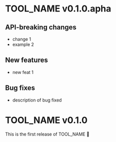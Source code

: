 # TOOL_NAME v0.1.0.apha

## API-breaking changes

-   change 1
-   example 2

## New features

-   new feat 1

## Bug fixes

-   description of bug fixed

# TOOL_NAME v0.1.0

This is the first release of TOOL_NAME 🎉
